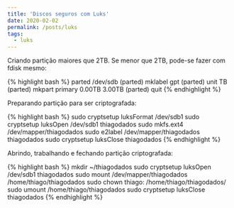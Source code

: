 ```yaml
---
title: 'Discos seguros com Luks'
date: 2020-02-02
permalink: /posts/luks
tags:
  - luks
---
```


Criando partição maiores que 2TB. Se menor que 2TB, pode-se fazer com fdisk mesmo:

{% highlight bash %}
parted /dev/sdb
(parted) mklabel gpt
(parted) unit TB
(parted) mkpart primary 0.00TB 3.00TB
(parted) quit
{% endhighlight %}

Preparando partição para ser criptografada:

{% highlight bash %}
sudo cryptsetup luksFormat /dev/sdb1
sudo cryptsetup luksOpen /dev/sdb1 thiagodados
sudo mkfs.ext4 /dev/mapper/thiagodados
sudo e2label /dev/mapper/thiagodados thiagodados
sudo cryptsetup luksClose thiagodados
{% endhighlight %}

Abrindo, trabalhando e fechando partição criptografada:

{% highlight bash %}
mkdir ~/thiagodados
sudo cryptsetup luksOpen /dev/sdb1 thiagodados
sudo mount /dev/mapper/thiagodados /home/thiago/thiagodados
sudo chown thiago: /home/thiago/thiagodados/
sudo umount /home/thiago/thiagodados
sudo cryptsetup luksClose thiagodados
{% endhighlight %}
